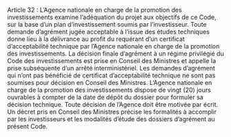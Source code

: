 Article 32 : L’Agence nationale en charge de la promotion des investissements examine l’adéquation du projet aux objectifs de ce Code, sur la base d’un plan d’investissement soumis par l’investisseur. Toute demande d’agrément jugée acceptable à l’issue des études techniques donne lieu à la délivrance au profit du requérant d’un certificat d’acceptabilité technique par l’Agence nationale en charge de la promotion des investissements.
La décision finale d’agrément à un régime privilégié du Code des investissements est prise en Conseil des Ministres et appelle la prise subséquente d’un arrêté interministériel. Les demandes d’agrément qui n’ont pas bénéficié de certificat d’acceptabilité technique ne sont pas soumises pour décision en Conseil des Ministres.
L’Agence nationale en charge de la promotion des investissements dispose de vingt (20) jours ouvrables à compter de la date de dépôt du dossier pour formuler sa décision technique.
Toute décision de l’Agence doit être motivée par écrit.
Un décret pris en Conseil des Ministres précise les formalités à accomplir par les investisseurs et les modalités d’étude des dossiers d’agrément au présent Code.